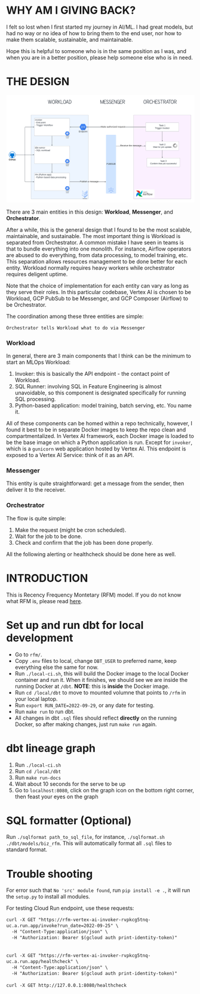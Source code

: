 # WHY AM I GIVING BACK?

I felt so lost when I first started my journey in AI/ML. I had great models, but had no way or no idea of how to bring them to the end user, nor how to make them scalable, sustainable, and maintainable.

Hope this is helpful to someone who is in the same position as I was, and when you are in a better position, please help someone else who is in need.

# THE DESIGN

![Image Description](docs/diagram.png)

There are 3 main entities in this design: **Workload**, **Messenger**, and **Orchestrator**.

After a while, this is the general design that I found to be the most scalable, maintainable, and sustainable. The most important thing is Workload is separated from Orchestrator. A common mistake I have seen in teams is that to bundle everything into one monolith. For instance, Airflow operators are abused to do everything, from data processing, to model training, etc. This separation allows resources management to be done better for each entity. Workload normally requires heavy workers while orchestrator requires deligent uptime.

Note that the choice of implementation for each entity can vary as long as they serve their roles. In this particular codebase, Vertex AI is chosen to be Workload, GCP PubSub to be Messenger, and GCP Composer (Airflow) to be Orchestrator.

The coordination among these three entities are simple:

```
Orchestrator tells Workload what to do via Messenger
```

### Workload

In general, there are 3 main components that I think can be the minimum to start an MLOps Workload:
1. Invoker: this is basically the API endpoint - the contact point of Workload.
2. SQL Runner: involving SQL in Feature Engineering is almost unavoidable, so this component is designated specifically for running SQL processing.
3. Python-based application: model training, batch serving, etc. You name it.

All of these components can be homed within a repo technically, however, I found it best to be in separate Docker images to keep the repo clean and compartmentalized. In Vertex AI framework, each Docker image is loaded to be the base image on which a Python application is run. Except for `invoker`, which is a `gunicorn` web application hosted by Vertex AI. This endpoint is exposed to a Vertex AI Service:  think of it as an API.

### Messenger

This entity is quite straightforward: get a message from the sender, then deliver it to the receiver.

### Orchestrator

The flow is quite simple:
1. Make the request (might be cron scheduled).
2. Wait for the job to be done.
3. Check and confirm that the job has been done properly.

All the following alerting or healthcheck should be done here as well.

# INTRODUCTION

This is Recency Frequency Montetary (RFM) model. If you do not know what RFM is, please read [here](https://en.wikipedia.org/wiki/RFM_(market_research)).



# Set up and run dbt for local development

- Go to `rfm/`.
- Copy `.env` files to local, change `DBT_USER` to preferred name, keep everything else the same for now.
- Run `./local-ci.sh`, this will build the Docker image to the local Docker container and run it. When it finishes, we should see we are inside the running Docker at `/dbt`. **NOTE**: this is **inside** the Docker image.
- Run `cd /local/dbt` to move to mounted volumne that points to `/rfm` in your local laptop.
- Run `export RUN_DATE=2022-09-29`, or any date for testing.
- Run `make run` to run dbt.
- All changes in dbt `.sql` files should reflect **directly** on the running Docker, so after making changes, just run `make run` again.

# dbt lineage graph
1. Run `./local-ci.sh`
2. Run `cd /local/dbt`
3. Run `make run-docs`
4. Wait about 10 seconds for the serve to be up
5. Go to `localhost:8080`, click on the graph icon on the bottom right corner, then feast your eyes on the graph

# SQL formatter (Optional)
Run `./sqlformat path_to_sql_file`, for instance, `./sqlformat.sh ./dbt/models/biz_rfm`. This will automatically format all `.sql` files to standard format.


# Trouble shooting

For error such that `No 'src' module found`, run `pip install -e .`, it will run the `setup.py` to install all modules.

For testing Cloud Run endpoint, use these requests:

```
curl -X GET "https://rfm-vertex-ai-invoker-rvpkcg5tnq-uc.a.run.app/invoke?run_date=2022-09-25" \
  -H "Content-Type:application/json" \
  -H "Authorization: Bearer $(gcloud auth print-identity-token)"


curl -X GET "https://rfm-vertex-ai-invoker-rvpkcg5tnq-uc.a.run.app/healthcheck" \
  -H "Content-Type:application/json" \
  -H "Authorization: Bearer $(gcloud auth print-identity-token)"

curl -X GET http://127.0.0.1:8080/healthcheck
```